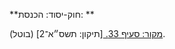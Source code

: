 **חוק-יסוד: הכנסת: **

[מקור: סעיף 33. ](https://he.wikisource.org/wiki/%D7%97%D7%95%D7%A7-%D7%99%D7%A1%D7%95%D7%93:_%D7%94%D7%9B%D7%A0%D7%A1%D7%AA#%D7%A1%D7%A2%D7%99%D7%A3_33)
[תיקון: תשס״א־2]
(בוטל).
